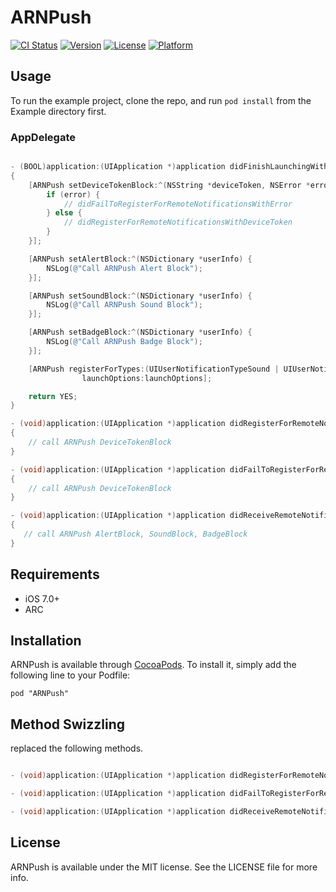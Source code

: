 # ARNPush

[![CI Status](http://img.shields.io/travis/xxxAIRINxxx/ARNPush.svg?style=flat)](https://travis-ci.org/xxxAIRINxxx/ARNPush)
[![Version](https://img.shields.io/cocoapods/v/ARNPush.svg?style=flat)](http://cocoadocs.org/docsets/ARNPush)
[![License](https://img.shields.io/cocoapods/l/ARNPush.svg?style=flat)](http://cocoadocs.org/docsets/ARNPush)
[![Platform](https://img.shields.io/cocoapods/p/ARNPush.svg?style=flat)](http://cocoadocs.org/docsets/ARNPush)

## Usage

To run the example project, clone the repo, and run `pod install` from the Example directory first.

### AppDelegate

```objective-c

- (BOOL)application:(UIApplication *)application didFinishLaunchingWithOptions:(NSDictionary *)launchOptions
{
    [ARNPush setDeviceTokenBlock:^(NSString *deviceToken, NSError *error) {
        if (error) {
            // didFailToRegisterForRemoteNotificationsWithError
        } else {
            // didRegisterForRemoteNotificationsWithDeviceToken
        }
    }];

    [ARNPush setAlertBlock:^(NSDictionary *userInfo) {
        NSLog(@"Call ARNPush Alert Block");
    }];

    [ARNPush setSoundBlock:^(NSDictionary *userInfo) {
        NSLog(@"Call ARNPush Sound Block");
    }];

    [ARNPush setBadgeBlock:^(NSDictionary *userInfo) {
        NSLog(@"Call ARNPush Badge Block");
    }];

    [ARNPush registerForTypes:(UIUserNotificationTypeSound | UIUserNotificationTypeAlert | UIUserNotificationTypeBadge)
                launchOptions:launchOptions];

    return YES;
}

- (void)application:(UIApplication *)application didRegisterForRemoteNotificationsWithDeviceToken:(NSData *)deviceToken
{
    // call ARNPush DeviceTokenBlock
}

- (void)application:(UIApplication *)application didFailToRegisterForRemoteNotificationsWithError:(NSError *)error
{
    // call ARNPush DeviceTokenBlock
}

- (void)application:(UIApplication *)application didReceiveRemoteNotification:(NSDictionary *)userInfo
{
   // call ARNPush AlertBlock, SoundBlock, BadgeBlock
}

```

## Requirements

* iOS 7.0+
* ARC

## Installation

ARNPush is available through [CocoaPods](http://cocoapods.org). To install
it, simply add the following line to your Podfile:

    pod "ARNPush"

## Method Swizzling

replaced the following methods.

```objective-c

- (void)application:(UIApplication *)application didRegisterForRemoteNotificationsWithDeviceToken:(NSData *)deviceToken;

- (void)application:(UIApplication *)application didFailToRegisterForRemoteNotificationsWithError:(NSError *)error;

- (void)application:(UIApplication *)application didReceiveRemoteNotification:(NSDictionary *)userInfo;

```

## License

ARNPush is available under the MIT license. See the LICENSE file for more info.

